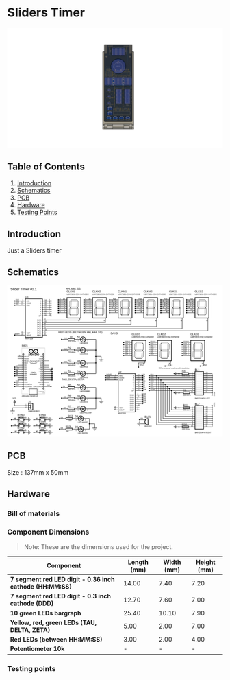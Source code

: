 # Sliders Timer
<img src="./04%20-%20schematics/v2%20-%20Timer%20-%20Assembly.png">

## Table of Contents
1. [Introduction](#introduction)
2. [Schematics](#schematics)
3. [PCB](#pcb)
4. [Hardware](#hardware)
5. [Testing Points](#testing-points)

## Introduction
Just a Sliders timer<br/>
## Schematics
![SVG Image](./04%20-%20schematics/00_proteus_timer_schematics.SVG)
## PCB
Size : 137mm x 50mm
## Hardware
### Bill of materials

### Component Dimensions
> Note: These are the dimensions used for the project.

| Component                                             | Length (mm) | Width (mm) | Height (mm) |
|-------------------------------------------------------|-------------|------------|-------------|
| **7 segment red LED digit - 0.36 inch cathode (HH:MM:SS)** | 14.00       | 7.40       | 7.20        |
| **7 segment red LED digit - 0.3 inch cathode (DDD)**       | 12.70       | 7.60       | 7.00        |
| **10 green LEDs bargraph**                                 | 25.40       | 10.10      | 7.90        |
| **Yellow, red, green LEDs (TAU, DELTA, ZETA)**             | 5.00        | 2.00       | 7.00        |
| **Red LEDs (between HH:MM:SS)**                            | 3.00        | 2.00       | 4.00        |
| **Potentiometer 10k**                                      | -           | -          | -           |

### Testing points
